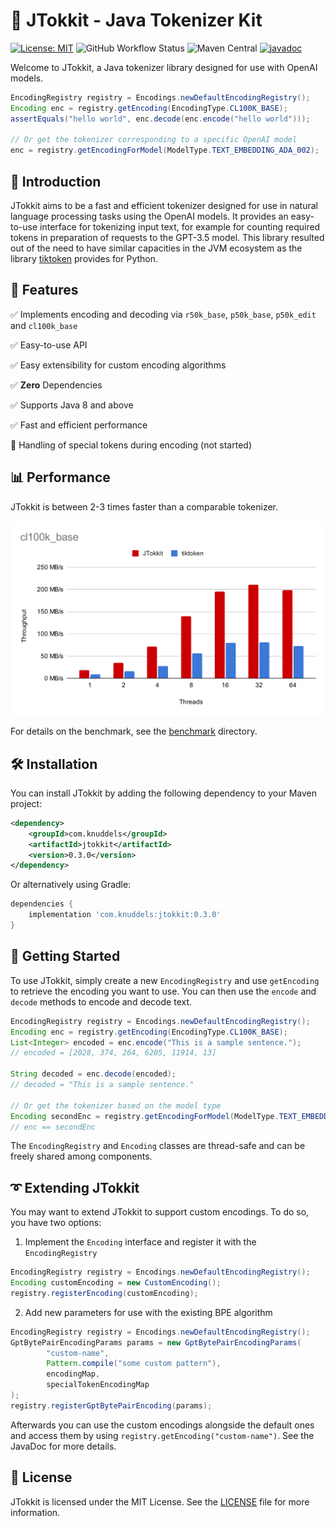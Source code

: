 # 🚀 JTokkit - Java Tokenizer Kit

[![License: MIT](https://img.shields.io/github/license/knuddelsgmbh/jtokkit)](https://opensource.org/license/mit/)
![GitHub Workflow Status](https://img.shields.io/github/actions/workflow/status/knuddelsgmbh/jtokkit/build-publish.yml)
![Maven Central](https://img.shields.io/maven-central/v/com.knuddels/jtokkit)
[![javadoc](https://javadoc.io/badge2/com.knuddels/jtokkit/javadoc.svg)](https://javadoc.io/doc/com.knuddels/jtokkit)

Welcome to JTokkit, a Java tokenizer library designed for use with OpenAI models.
```java
EncodingRegistry registry = Encodings.newDefaultEncodingRegistry();
Encoding enc = registry.getEncoding(EncodingType.CL100K_BASE);
assertEquals("hello world", enc.decode(enc.encode("hello world")));

// Or get the tokenizer corresponding to a specific OpenAI model
enc = registry.getEncodingForModel(ModelType.TEXT_EMBEDDING_ADA_002);
```

## 📖 Introduction
JTokkit aims to be a fast and efficient tokenizer designed for use in natural
language processing tasks using the OpenAI models. It provides an easy-to-use
interface for tokenizing input text, for example for counting required tokens
in preparation of requests to the GPT-3.5 model. This library resulted out of
the need to have similar capacities in the JVM ecosystem as the library
[tiktoken](https://github.com/openai/tiktoken) provides for Python.

## 🤖 Features

✅ Implements encoding and decoding via `r50k_base`, `p50k_base`, `p50k_edit`
and `cl100k_base`

✅ Easy-to-use API

✅ Easy extensibility for custom encoding algorithms

✅ **Zero** Dependencies

✅ Supports Java 8 and above

✅ Fast and efficient performance


🔨 Handling of special tokens during encoding (not started)

## 📊 Performance

JTokkit is between 2-3 times faster than a comparable tokenizer.

![benchmark](benchmark/reports/benchmark.svg)

For details on the benchmark, see the [benchmark](benchmark) directory.

## 🛠️ Installation
You can install JTokkit by adding the following dependency to your Maven project:

```xml
<dependency>
    <groupId>com.knuddels</groupId>
    <artifactId>jtokkit</artifactId>
    <version>0.3.0</version>
</dependency>
```

Or alternatively using Gradle:

```groovy
dependencies {
    implementation 'com.knuddels:jtokkit:0.3.0'
}
```

## 🔰 Getting Started
To use JTokkit, simply create a new `EncodingRegistry` and use `getEncoding` to
retrieve the encoding you want to use. You can then use the `encode` and
`decode` methods to encode and decode text.

```java
EncodingRegistry registry = Encodings.newDefaultEncodingRegistry();
Encoding enc = registry.getEncoding(EncodingType.CL100K_BASE);
List<Integer> encoded = enc.encode("This is a sample sentence.");
// encoded = [2028, 374, 264, 6205, 11914, 13]
        
String decoded = enc.decode(encoded);
// decoded = "This is a sample sentence."

// Or get the tokenizer based on the model type
Encoding secondEnc = registry.getEncodingForModel(ModelType.TEXT_EMBEDDING_ADA_002);
// enc == secondEnc
```

The `EncodingRegistry` and `Encoding` classes are thread-safe and can be freely
shared among components.

## ➰ Extending JTokkit

You may want to extend JTokkit to support custom encodings. To do so, you have two
options:

1. Implement the `Encoding` interface and register it with the `EncodingRegistry`
```java
EncodingRegistry registry = Encodings.newDefaultEncodingRegistry();
Encoding customEncoding = new CustomEncoding();
registry.registerEncoding(customEncoding);
```
2. Add new parameters for use with the existing BPE algorithm
```java
EncodingRegistry registry = Encodings.newDefaultEncodingRegistry();
GptBytePairEncodingParams params = new GptBytePairEncodingParams(
        "custom-name",
        Pattern.compile("some custom pattern"),
        encodingMap,
        specialTokenEncodingMap
);
registry.registerGptBytePairEncoding(params);
```

Afterwards you can use the custom encodings alongside the default ones and access
them by using `registry.getEncoding("custom-name")`. See the JavaDoc for more
details.

## 📄 License
JTokkit is licensed under the MIT License. See the
[LICENSE](https://github.com/knuddelsgmbh/jtokkit/blob/main/LICENSE) file
for more information.
